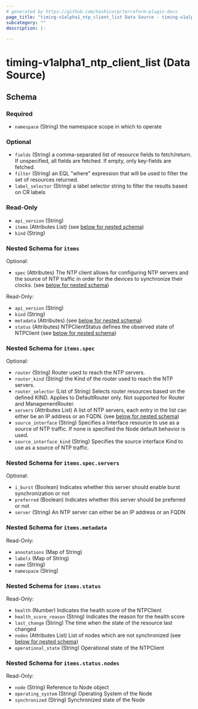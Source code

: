 ```yaml
---
# generated by https://github.com/hashicorp/terraform-plugin-docs
page_title: "timing-v1alpha1_ntp_client_list Data Source - timing-v1alpha1"
subcategory: ""
description: |-
  
---
```


# timing-v1alpha1_ntp_client_list (Data Source)





<!-- schema generated by tfplugindocs -->
## Schema

### Required

- `namespace` (String) the namespace scope in which to operate

### Optional

- `fields` (String) a comma-separated list of resource fields to fetch/return.  If unspecified, all fields are fetched.  If empty, only key-fields are fetched.
- `filter` (String) an EQL "where" expression that will be used to filter the set of resources returned.
- `label_selector` (String) a label selector string to filter the results based on CR labels

### Read-Only

- `api_version` (String)
- `items` (Attributes List) (see [below for nested schema](#nestedatt--items))
- `kind` (String)

<a id="nestedatt--items"></a>
### Nested Schema for `items`

Optional:

- `spec` (Attributes) The NTP client allows for configuring NTP servers and the source of NTP traffic in order for the devices to synchronize their clocks. (see [below for nested schema](#nestedatt--items--spec))

Read-Only:

- `api_version` (String)
- `kind` (String)
- `metadata` (Attributes) (see [below for nested schema](#nestedatt--items--metadata))
- `status` (Attributes) NTPClientStatus defines the observed state of NTPClient (see [below for nested schema](#nestedatt--items--status))

<a id="nestedatt--items--spec"></a>
### Nested Schema for `items.spec`

Optional:

- `router` (String) Router used to reach the NTP servers.
- `router_kind` (String) the Kind of the router used to reach the NTP servers.
- `router_selector` (List of String) Selects router resources based on the defined KIND.  Applies to DefaultRouter only. Not supported for Router and ManagementRouter.
- `servers` (Attributes List) A list of NTP servers, each entry in the list can either be an IP address or an FQDN. (see [below for nested schema](#nestedatt--items--spec--servers))
- `source_interface` (String) Specifies a Interface resource to use as a source of NTP traffic. If none is specified the Node default behavior is used.
- `source_interface_kind` (String) Specifies the source interface Kind to use as a source of NTP traffic.

<a id="nestedatt--items--spec--servers"></a>
### Nested Schema for `items.spec.servers`

Optional:

- `i_burst` (Boolean) Indicates whether this server should enable burst synchronization or not
- `preferred` (Boolean) Indicates whether this server should be preferred or not
- `server` (String) An NTP server can either be an IP address or an FQDN



<a id="nestedatt--items--metadata"></a>
### Nested Schema for `items.metadata`

Read-Only:

- `annotations` (Map of String)
- `labels` (Map of String)
- `name` (String)
- `namespace` (String)


<a id="nestedatt--items--status"></a>
### Nested Schema for `items.status`

Read-Only:

- `health` (Number) Indicates the health score of the NTPClient
- `health_score_reason` (String) Indicates the reason for the health score
- `last_change` (String) The time when the state of the resource last changed
- `nodes` (Attributes List) List of nodes which are not synchronized (see [below for nested schema](#nestedatt--items--status--nodes))
- `operational_state` (String) Operational state of the NTPClient

<a id="nestedatt--items--status--nodes"></a>
### Nested Schema for `items.status.nodes`

Read-Only:

- `node` (String) Reference to Node object
- `operating_system` (String) Operating System of the Node
- `synchronized` (String) Synchronized state of the Node
